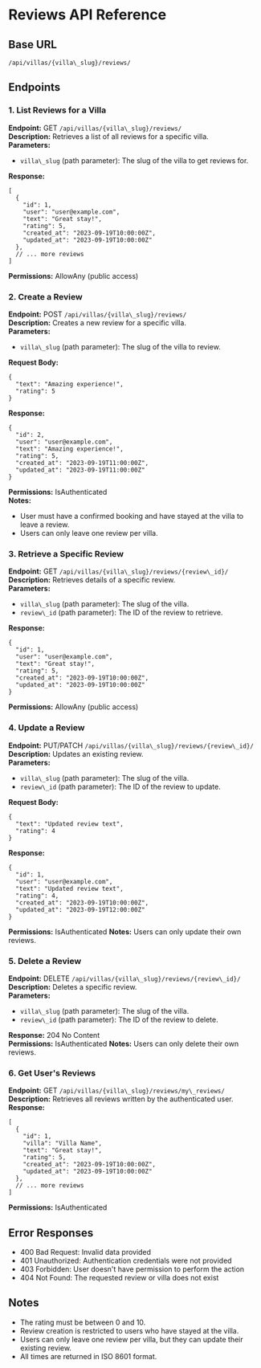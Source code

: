 # Reviews API Reference   
## Base URL   
`/api/villas/{villa\_slug}/reviews/`   
## Endpoints   
### 1. List Reviews for a Villa   
**Endpoint:** GET `/api/villas/{villa\_slug}/reviews/`   
**Description:** Retrieves a list of all reviews for a specific villa.   
**Parameters:**   
- `villa\_slug` (path parameter): The slug of the villa to get reviews for.   
   
**Response:**   
```
[
  {
    "id": 1,
    "user": "user@example.com",
    "text": "Great stay!",
    "rating": 5,
    "created_at": "2023-09-19T10:00:00Z",
    "updated_at": "2023-09-19T10:00:00Z"
  },
  // ... more reviews
]

```
**Permissions:** AllowAny (public access)   
### 2. Create a Review   
**Endpoint:** POST `/api/villas/{villa\_slug}/reviews/`   
**Description:** Creates a new review for a specific villa.   
**Parameters:**   
- `villa\_slug` (path parameter): The slug of the villa to review.   
   
**Request Body:**   
```
{
  "text": "Amazing experience!",
  "rating": 5
}

```
**Response:**   
```
{
  "id": 2,
  "user": "user@example.com",
  "text": "Amazing experience!",
  "rating": 5,
  "created_at": "2023-09-19T11:00:00Z",
  "updated_at": "2023-09-19T11:00:00Z"
}

```
**Permissions:** IsAuthenticated   
**Notes:**   
- User must have a confirmed booking and have stayed at the villa to leave a review.   
- Users can only leave one review per villa.   
   
### 3. Retrieve a Specific Review   
**Endpoint:** GET `/api/villas/{villa\_slug}/reviews/{review\_id}/`   
**Description:** Retrieves details of a specific review.   
**Parameters:**   
- `villa\_slug` (path parameter): The slug of the villa.   
- `review\_id` (path parameter): The ID of the review to retrieve.   
   
**Response:**   
```
{
  "id": 1,
  "user": "user@example.com",
  "text": "Great stay!",
  "rating": 5,
  "created_at": "2023-09-19T10:00:00Z",
  "updated_at": "2023-09-19T10:00:00Z"
}

```
**Permissions:** AllowAny (public access)   
### 4. Update a Review   
**Endpoint:** PUT/PATCH `/api/villas/{villa\_slug}/reviews/{review\_id}/`   
**Description:** Updates an existing review.   
**Parameters:**   
- `villa\_slug` (path parameter): The slug of the villa.   
- `review\_id` (path parameter): The ID of the review to update.   
   
**Request Body:**   
```
{
  "text": "Updated review text",
  "rating": 4
}

```
**Response:**   
```
{
  "id": 1,
  "user": "user@example.com",
  "text": "Updated review text",
  "rating": 4,
  "created_at": "2023-09-19T10:00:00Z",
  "updated_at": "2023-09-19T12:00:00Z"
}

```
**Permissions:** IsAuthenticated
**Notes:** Users can only update their own reviews.   
### 5. Delete a Review   
**Endpoint:** DELETE `/api/villas/{villa\_slug}/reviews/{review\_id}/`   
**Description:** Deletes a specific review.   
**Parameters:**   
- `villa\_slug` (path parameter): The slug of the villa.   
- `review\_id` (path parameter): The ID of the review to delete.   
   
**Response:** 204 No Content   
**Permissions:** IsAuthenticated
**Notes:** Users can only delete their own reviews.   
### 6. Get User's Reviews   
**Endpoint:** GET `/api/villas/{villa\_slug}/reviews/my\_reviews/`   
**Description:** Retrieves all reviews written by the authenticated user.   
**Response:**   
```
[
  {
    "id": 1,
    "villa": "Villa Name",
    "text": "Great stay!",
    "rating": 5,
    "created_at": "2023-09-19T10:00:00Z",
    "updated_at": "2023-09-19T10:00:00Z"
  },
  // ... more reviews
]

```
**Permissions:** IsAuthenticated   
## Error Responses   
- 400 Bad Request: Invalid data provided   
- 401 Unauthorized: Authentication credentials were not provided   
- 403 Forbidden: User doesn't have permission to perform the action   
- 404 Not Found: The requested review or villa does not exist   
   
## Notes   
- The rating must be between 0 and 10.   
- Review creation is restricted to users who have stayed at the villa.   
- Users can only leave one review per villa, but they can update their existing review.   
- All times are returned in ISO 8601 format.   
